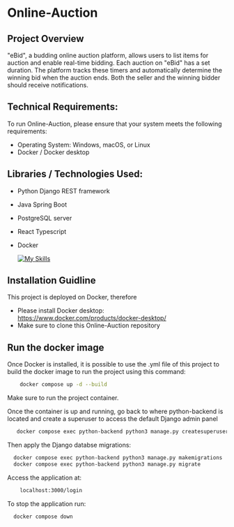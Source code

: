 # Online-Auction

## Project Overview

"eBid", a budding online auction platform, allows users to list items for auction and enable
real-time bidding. Each auction on "eBid" has a set duration. The platform tracks these timers and
automatically determine the winning bid when the auction ends. Both the seller and the winning
bidder should receive notifications.

## Technical Requirements:
To run Online-Auction, please ensure that your system meets the following requirements:

- Operating System: Windows, macOS, or Linux
- Docker / Docker desktop 

## Libraries / Technologies Used:

- Python Django REST framework 
- Java Spring Boot 
- PostgreSQL server
- React Typescript
- Docker

  [![My Skills](https://skillicons.dev/icons?i=py,django,java,spring,postgres,react,ts,docker&perline=3)](https://skillicons.dev)


## Installation Guidline
This project is deployed on Docker, therefore 

- Please install Docker desktop: https://www.docker.com/products/docker-desktop/
- Make sure to clone this Online-Auction repository

## Run the docker image

Once Docker is installed, it is possible to use the .yml file of this project to build the docker image to run the project using this command: 
```bash 
    docker compose up -d --build 
```

Make sure to run the project container. 

Once the container is up and running, go back to where python-backend is located and create a superuser
to access the default Django admin panel 
```bash
   docker compose exec python-backend python3 manage.py createsuperuser
```
Then apply the Django databse migrations:

```bash
  docker compose exec python-backend python3 manage.py makemigrations
  docker compose exec python-backend python3 manage.py migrate
```

Access the application at: 
``` bash
    localhost:3000/login 
```

To stop the application run:
```bash
  docker compose down
```
